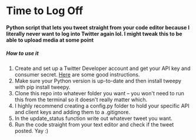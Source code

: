 # Time to Log Off
#### Python script that lets you tweet straight from your code editor because I literally never want to log into Twitter again lol. I might tweak this to be able to upload media at some point

##### How to use it

1) Create and set up a Twitter Developer account and get your API key and consumer secret. [Here](https://developer.twitter.com/en/docs/twitter-api/getting-started/getting-access-to-the-twitter-api) are some good instructions.
2) Make sure your Python version is up-to-date and then install tweepy with pip install tweepy.
3) Clone this repo into whatever folder you want – you won't need to run this from the terminal so it doesn't really matter which.
4) I highly recommend creating a config.py folder to hold your specific API and client keys and adding them to a .gitignore.
5) In the update_status function write out whatever tweet you want. 
6) Run the code straight from your text editor and check if the tweet posted. Yay :)
